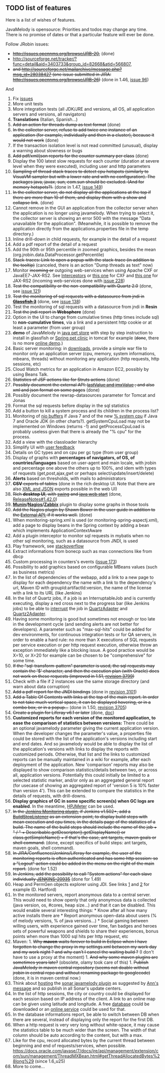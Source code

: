 ## TODO list of features ##

Here is a list of wishes of features.

JavaMelody is opensource:
Priorities and todos may change any time.
There is no promise of dates or that a particular feature will ever be done.

Follow JRobin issues:
  * ~~http://issues.opennms.org/browse/JRB-20,~~ (done)
  * http://sourceforge.net/tracker/?func=detail&aid=3403733&group_id=82668&atid=566807,
  * ~~and http://sourceforge.net/mailarchive/message.php?msg_id=28038427 (one issue submitted in JIRA: http://issues.opennms.org/browse/JRB-26)~~ (done in 1.46, [issue 96](https://code.google.com/p/javamelody/issues/detail?id=96))

And
  1. Fix [issues](../../issues)
  1. More unit tests
  1. More integration tests (all JDK/JRE and versions, all OS, all application servers and versions, all navigators)
  1. **Translations** (Italian, Spanish...)
  1. ~~Add an action for threads dump as text format~~ (done)
  1. ~~In the collector server, refuse to add twice one instance of an application (for example, individually and then in a cluster), because it would not work~~ (done)
  1. If the transaction isolation level is not read committed (unusual), display a warning about slowness or bugs
  1. ~~Add pdf/xml/json reports for the counter summary per class~~ (done)
  1. Display the 100 latest slow requests for each counter (duration at severe level when they were executed), including user and http parameters
  1. ~~Sampling of thread stack traces to detect cpu hotspots (similarly to VisuaVM sampler but with a lower rate and with no configuration). The packages java, javax, sun, com.sun should be excluded. (And for memory hotspots?).~~ (done in 1.47, [issue 149](https://code.google.com/p/javamelody/issues/detail?id=149))
  1. ~~In the collector server, do not display all the applications at the top if there are more than 10 of them, and display them with a show and collapse link~~. (done)
  1. Cannot remove in the GUI an application from the collector server when the application is no longer using javamelody. When trying to select it, the collector server is showing an error 500 with the message "Data unavailable for the application". (Meanwhile, it is possible to remove the application directly from the applications.properties file in the temp directory.)
  1. Inline drill-down in child requests, for example in the detail of a request
  1. Add a pdf report of the detail of a request
  1. Add the 90th or 95th percentile in zoomed graphics, besides the mean (org.jrobin.data.DataProcessor.getPercentile)
  1. ~~Stack-traces: Link to open a popup with the stack-trace (in addition to the tooltip)~~ (canceled, there is an action "Dump threads as text" now)
  1. Monitor ~~incoming or~~ outgoing web-services when using Apache CXF or JavaEE7-JAX-RS2. See [Interceptors](http://cxf.apache.org/docs/interceptors.html) or [this one](http://code.google.com/p/xebia-france/wiki/CxfMonitoring#Spring_configuration) for CXF and [this one](http://www.oracle.com/technetwork/articles/java/jaxrs20-1929352.html) for JAX-RS2 (incoming web-services done with [issue 228](https://code.google.com/p/javamelody/issues/detail?id=228))
  1. ~~Test the compatibility or the non-compatibility with Quartz 2.0~~ (done, see [issue 121](https://code.google.com/p/javamelody/issues/detail?id=121))
  1. ~~Test the monitoring of sql requests with a datasource from jndi in **[Glassfish 3](https://groups.google.com/group/javamelody/t/39da9d1d1fe5f275)**~~ (done, see [issue 138](https://code.google.com/p/javamelody/issues/detail?id=138))
  1. Test the monitoring of sql requests with a datasource from jndi in **Resin**
  1. ~~Test the jndi report in **Websphere**~~ (done)
  1. Option in the UI to change from cumulative times (http times include sql) to **non-cumulative times**, via a link and a persistent http cookie or at least a parameter (from user group)
  1. **demo** of JavaMelody in [java pet store](http://java.sun.com/developer/releases/petstore/) with step by step instruction to install in glassfish or [Spring pet clinic](http://static.springsource.org/docs/petclinic.html) in tomcat for example (~~done~~, there is no more [online demo](Demo.md).)
  1. Basic server monitoring: in [downloads](https://github.com/javamelody/javamelody/releases), provide a simple war file to monitor only an application server (cpu, memory, system informations, mbeans, threads) without monitoring any application (http requests, http sessions, etc)
  1. Cloud Watch metrics for an application in Amazon EC2, possibly by using Beans Talk.
  1. ~~Statistics of JSF actions like for Struts actions~~ (done)
  1. ~~Possibly document the external API: [lastValue and jmxValue](ReleaseNotes#1.24.0.md) ; and also xml and json format on some pages~~ (done)
  1. Possibly document the rewrap-datasources parameter for Tomcat and Jonas
  1. Format the sql requests before display in the sql statistics
  1. Add a button to kill a system process and its children in the process list?
  1. Monitoring of [nio buffers](http://blogs.oracle.com/alanb/entry/monitoring_direct_buffers) if Java 7 and of the new [% system cpu](http://download.oracle.com/javase/7/docs/jre/api/management/extension/com/sun/management/OperatingSystemMXBean.html#getSystemCpuLoad%28%29) if Java 7 and Oracle JDK (in other charts?). getSystemCpuLoad may not be implemented on Windows (returns -1) and getProcessCpuLoad is probably useless given that there is already the "% cpu" for the process.
  1. Add a view with the classloader hierarchy
  1. Simplify UI with [user feedback](http://groups.google.fr/group/javamelody/browse_thread/thread/d4ac1b796e366852)
  1. Details on GC types and on cpu per gc type (from user group)
  1. Display of graphs with **percentages of navigators, of OS, of countries/languages** based on user-agent and main locale, with jrobin and percentage one above the others up to 100%, and idem with types of requests (get,post,ajax,gwt or perhaps select/update/insert/delete)
  1. **Alerts** based on thresholds, with mails to administrators
  1. ~~**CSV** exports of tables~~ (done in the rich desktop UI. Note that there are also [XML and JSON](ExternalAPI.md) exports possible in the web UI)
  1. ~~Rich **desktop UI**, with [swing](http://java.sun.com/docs/books/tutorial/uiswing/) and [java web start](http://java.sun.com/javase/technologies/desktop/javawebstart/index.jsp)~~ (done, [ReleaseNotes#1.42.0](ReleaseNotes.md#1.42.0))
  1. **[Munin](http://munin.projects.linpro.no/)/[Nagios](http://www.nagios.org/)/[Zabbix](http://www.zabbix.com)** plugin to display some graphs in those tools
  1. ~~Add the Nagios plugin by Shawn Bower in the user guide in addition to the [External API](ExternalAPI.md#png-and-lastvalue), if it works well.~~ (done)
  1. When monitoring-spring.xml is used (or monitoring-spring-aspectj.xml), add a page to display beans in the Spring context by adding a bean which implements ApplicationContextAware
  1. Add a plugin interceptor to monitor sql requests in mybatis when no other sql monitoring, such as a datasource from JNDI, is used
  1. Play framework, see [stackoverflow](http://stackoverflow.com/questions/7409112/javamelody-and-play-framework)
  1. Extract informations from bonecp such as max connections like from dbcp
  1. Custom processing in counters's events ([issue 173](https://code.google.com/p/javamelody/issues/detail?id=173))
  1. Possibility to add graphics based on configurable MBeans values (such as business metrics)
  1. In the list of dependencies of the webapp, add a link to a new page to display for each dependency the name with a link to the dependency's url, Maven ID with groupId:artifactId:version, the name of the license with a link to its URL (like Jenkins)
  1. In the list of Quartz jobs, if a job is an InterruptableJob and is currently executing, display a red cross next to the progress bar (like Jenkins jobs) to be able to [interrupt](http://grepcode.com/file/repo1.maven.org/maven2/org.quartz-scheduler/quartz/2.1.3/org/quartz/Scheduler.java#Scheduler.interrupt%28org.quartz.JobKey%29) the job in [QuartzAdapter](http://code.google.com/p/javamelody/source/browse/trunk/javamelody-core/src/main/java/net/bull/javamelody/QuartzAdapter.java) and [Quartz2Adapter](http://code.google.com/p/javamelody/source/browse/trunk/javamelody-core/src/main/quartz/net/bull/javamelody/Quartz2Adapter.java).
  1. Having some monitoring is good but sometimes not enough or too late in the development cycle (and sending alerts are not better for developers). A parameter such as "max-sql-hits" could be added for dev environments, for continuous integration tests or for QA servers, in order to enable a hard rule: no more than X executions of SQL requests per service execution or per http request execution, otherwise throw an exception immediately like a blocking issue. A good practice would be X=10, or X=20 for example can be chosen to be "comprehensive" for some time.
  1. ~~If the "sql-transform-pattern" parameter is used, the sql requests may contain the '$' character, and then the execution plan (with Oracle) does not work on these requests (improved in 1.51, [revision 3799](https://code.google.com/p/javamelody/source/detail?r=3799))~~
  1. Check with a file if 2 instances use the same storage directory (and warn about data corruption)
  1. ~~Add a pdf report for the JNDI bindings~~ (done in [revision 3101](https://code.google.com/p/javamelody/source/detail?r=3101))
  1. ~~Add a Table Of Contents with links at the top of the main report. In order to not take much vertical space, it can be displayed hovering, or in a combo box, or in a popup...~~ (done in 1.50, [revision 3705](https://code.google.com/p/javamelody/source/detail?r=3705))
  1. ~~Create a plugin for Liferay v6.1 or later~~ (done, [doc](UserGuide.md#liferay-plugin))
  1. **Customized reports for each version of the monitored application, to ease the comparison of statistics between versions:** There could be an optional javamelody parameter giving the current application version. When the developer changes the parameter's value, a properties file could be stored with the list of the application's versions including start and end dates. And so javamelody would be able to display the list of the application's versions with links to display the reports with customized periods. Otherwise, that list and the links to customized reports can be manually maintained in a wiki for example, after each deployment of the application. New 'comparison' reports may also be displayed to show comparison statistics/details between two, or across all, application versions.  Potentially this could initially be limited to a selected statistic marker, and/or only as an aggregated general report (for usecase of showing an aggregated report of 'version 5 is 10% faster than version 4'). This can be extended to compare the statistics in the details of requests, with drill-downs.
  1. **Display graphics of GC in some specific screen(s) when GC logs are enabled**. In the meantime, [HPJMeter](http://www.hp.com/go/hpjmeter) can be used.
  1. ~~In the [Jenkins Monitoring plugin](https://wiki.jenkins-ci.org/display/JENKINS/Monitoring), if Jenkins v1.502+, add a [BuildStepListener](http://javadoc.jenkins-ci.org/hudson/model/BuildStepListener.html) as an extension point, to display build steps with mean execution and cpu times, in the details page of the statistics of a build. The name of the build steps should include the name of the job + " / " + Describable.getDescriptor().getDisplayName() or class.getSimpleName() + if that's the case, ant targets, maven goals or shell command.~~ (done, except specifics of build steps: ant targets, maven goals, shell command).
  1. ~~In JIRA/Confluence/Jenkins/Liferay for example, the user of the monitoring reports is often authenticated and has some http session: so a "Logout" action could be added in the menu on the right of the main report.~~ (done for 1.52)
  1. ~~In Jenkins, add the possibility to call "System actions" for each slave individually [JENKINS-20935](https://issues.jenkins-ci.org/browse/JENKINS-20935)~~ (done for 1.49)
  1. Heap and PermGen objects explorer using JDI. See links [1](https://github.com/puneetlakhina/javautils/blob/master/src/com/blogspot/sahyog/PrintStringTable.java) and [2](http://stackoverflow.com/questions/2842982/how-to-analyze-permgen-contents) for example (D. Hartford)
  1. In the monitored servers, report anonymous data to a central server. This would need to show openly that only anonymous data is collected (java version, os, #cores, heap size...) and that it can be disabled. This would enable several interesting things:
    * Know after all how many active installs there are
    * Report anonymous open-data about users (% of melody versions, % of java versions...)
    * Social gaming between willing users, with experience gained over time, fan badges and heroes sets of powerful weapons and shields to share their experiences, bonus points when more than 1000 sql hits per http request, etc
  1. Maven:
    1. ~~Why **maven** waits forever to build in Eclipse when I have forgotten to change the proxy in my settings.xml between my work day and my work night ? and why can't I cancel the waiting build ?~~ (I don't have to use a proxy at the moment)
    1. ~~And why some maven plugins are sometimes years late?~~ (obsolete, olamy took care of this)
    1. ~~Publish JavaMelody in maven central repository (seems not doable without jrobin in central repo and without renaming package to googlecode)~~ (done, it is in maven central now.)
  1. Think about [hosting](http://docs.codehaus.org/display/SONAR/Hosting+on+the+Forge) the [sonar javamelody plugin](https://github.com/evernat/sonar-javamelody) as suggested by [Ann's message](http://sonar.markmail.org/message/myzjbtuxvum74ppm?q=list:org.codehaus.sonar.dev) and so publish in all Sonar's update centers.
  1. In the list of http sessions, the city or country could be displayed for each session based on IP address of the client. A link to an online map can be given using latitude and longitude. A free [database](http://dev.maxmind.com/geoip/geoip2/geolite2/) could be downloaded or an [online service](https://code.google.com/p/geoip-appengine/) could be used for that.
  1. In the database informations report, be able to switch between DB when there are several, instead of displaying only the report for the first DB.
  1. When a http request is very very long without white-space, it may cause the statistics table to be much wider than the screen. The width of that column should be auto according to the content, but with a max.
  1. Like for the cpu, record allocated bytes by the current thread between beginning and end of requests/services, when possible. https://docs.oracle.com/javase/7/docs/jre/api/management/extension/com/sun/management/ThreadMXBean.html#getThreadAllocatedBytes%28long%29 (since 1.6_u25)
  1. More to come...
